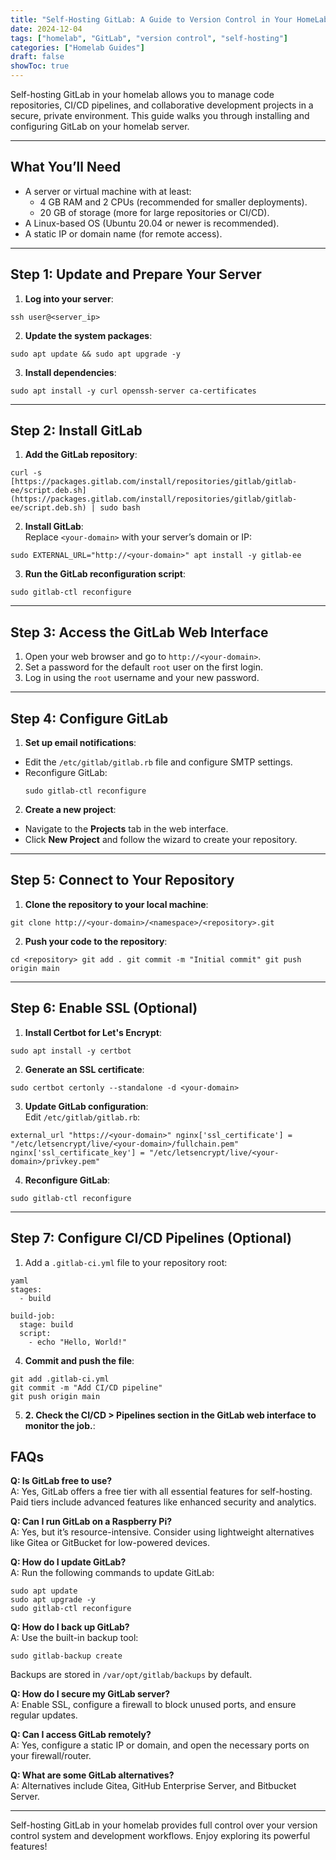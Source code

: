```yaml
---
title: "Self-Hosting GitLab: A Guide to Version Control in Your HomeLab"
date: 2024-12-04
tags: ["homelab", "GitLab", "version control", "self-hosting"]
categories: ["Homelab Guides"]
draft: false
showToc: true
---
```

Self-hosting GitLab in your homelab allows you to manage code repositories, CI/CD pipelines, and collaborative development projects in a secure, private environment. This guide walks you through installing and configuring GitLab on your homelab server.

---

## What You’ll Need

- A server or virtual machine with at least:  
  - 4 GB RAM and 2 CPUs (recommended for smaller deployments).  
  - 20 GB of storage (more for large repositories or CI/CD).  
- A Linux-based OS (Ubuntu 20.04 or newer is recommended).  
- A static IP or domain name (for remote access).  

---

## Step 1: Update and Prepare Your Server

1. **Log into your server**:  
```
ssh user@<server_ip>
```
2. **Update the system packages**:  
```
sudo apt update && sudo apt upgrade -y
```
3. **Install dependencies**:  
```
sudo apt install -y curl openssh-server ca-certificates
```

---

## Step 2: Install GitLab

1. **Add the GitLab repository**:  
```
curl -s [https://packages.gitlab.com/install/repositories/gitlab/gitlab-ee/script.deb.sh](https://packages.gitlab.com/install/repositories/gitlab/gitlab-ee/script.deb.sh) | sudo bash
```
2. **Install GitLab**:  
Replace `<your-domain>` with your server’s domain or IP:  
```
sudo EXTERNAL_URL="http://<your-domain>" apt install -y gitlab-ee
```
3. **Run the GitLab reconfiguration script**:  
```
sudo gitlab-ctl reconfigure
```

---

## Step 3: Access the GitLab Web Interface

1. Open your web browser and go to `http://<your-domain>`.  
2. Set a password for the default `root` user on the first login.  
3. Log in using the `root` username and your new password.  

---

## Step 4: Configure GitLab

1. **Set up email notifications**:  
- Edit the `/etc/gitlab/gitlab.rb` file and configure SMTP settings.  
- Reconfigure GitLab:  
  ```
  sudo gitlab-ctl reconfigure
  ```

2. **Create a new project**:  
- Navigate to the **Projects** tab in the web interface.  
- Click **New Project** and follow the wizard to create your repository.

---

## Step 5: Connect to Your Repository

1. **Clone the repository to your local machine**:  
```
git clone http://<your-domain>/<namespace>/<repository>.git
```
2. **Push your code to the repository**:  
```
cd <repository> git add . git commit -m "Initial commit" git push origin main
```

---

## Step 6: Enable SSL (Optional)

1. **Install Certbot for Let's Encrypt**:  
```
sudo apt install -y certbot
```
2. **Generate an SSL certificate**:  
```
sudo certbot certonly --standalone -d <your-domain>
```
3. **Update GitLab configuration**:  
Edit `/etc/gitlab/gitlab.rb`:  
```
external_url "https://<your-domain>" nginx['ssl_certificate'] = "/etc/letsencrypt/live/<your-domain>/fullchain.pem" nginx['ssl_certificate_key'] = "/etc/letsencrypt/live/<your-domain>/privkey.pem"
```
4. **Reconfigure GitLab**:  
```
sudo gitlab-ctl reconfigure
```

---

## Step 7: Configure CI/CD Pipelines (Optional)

1. Add a `.gitlab-ci.yml` file to your repository root:  
```
yaml
stages:
  - build

build-job:
  stage: build
  script:
    - echo "Hello, World!"
```
4. **Commit and push the file**:  
```
git add .gitlab-ci.yml
git commit -m "Add CI/CD pipeline"
git push origin main
```
5. **2. Check the **CI/CD > Pipelines** section in the GitLab web interface to monitor the job.**:  

## FAQs

**Q: Is GitLab free to use?**  
A: Yes, GitLab offers a free tier with all essential features for self-hosting. Paid tiers include advanced features like enhanced security and analytics.

**Q: Can I run GitLab on a Raspberry Pi?**  
A: Yes, but it’s resource-intensive. Consider using lightweight alternatives like Gitea or GitBucket for low-powered devices.

**Q: How do I update GitLab?**  
A: Run the following commands to update GitLab:
```
sudo apt update
sudo apt upgrade -y
sudo gitlab-ctl reconfigure
```

**Q: How do I back up GitLab?**  
A: Use the built-in backup tool:
```
sudo gitlab-backup create
```
Backups are stored in `/var/opt/gitlab/backups` by default.

**Q: How do I secure my GitLab server?**  
A: Enable SSL, configure a firewall to block unused ports, and ensure regular updates.

**Q: Can I access GitLab remotely?**  
A: Yes, configure a static IP or domain, and open the necessary ports on your firewall/router.

**Q: What are some GitLab alternatives?**  
A: Alternatives include Gitea, GitHub Enterprise Server, and Bitbucket Server.

---

Self-hosting GitLab in your homelab provides full control over your version control system and development workflows. Enjoy exploring its powerful features!